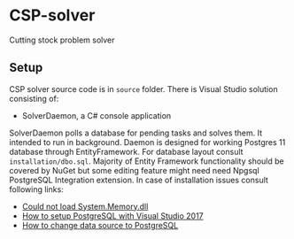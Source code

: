 # CSP-solver
Cutting stock problem solver

## Setup
CSP solver source code is in `source` folder. There is Visual Studio solution consisting of:
- SolverDaemon, a C# console application 

SolverDaemon polls a database for pending tasks and solves them. It intended to run in background. Daemon is designed for working Postgres 11 database through EntityFramework. For database layout consult `installation/dbo.sql`. Majority of Entity Framework functionality should be covered by NuGet but some editing feature might need need Npgsql PostgreSQL Integration extension. In case of installation issues consult following links:
- [Could not load System.Memory.dll](https://github.com/npgsql/npgsql/issues/2415)
- [How to setup PostgreSQL with Visual Studio 2017](https://stackoverflow.com/questions/53701136/how-to-setup-postgresql-with-visual-studio-2017-or-net-4-5)
- [How to change data source to PostgreSQL](https://stackoverflow.com/questions/31870763/how-to-change-data-source-to-postgresql-in-entity-data-model-wizard-in-vs2010-pr)